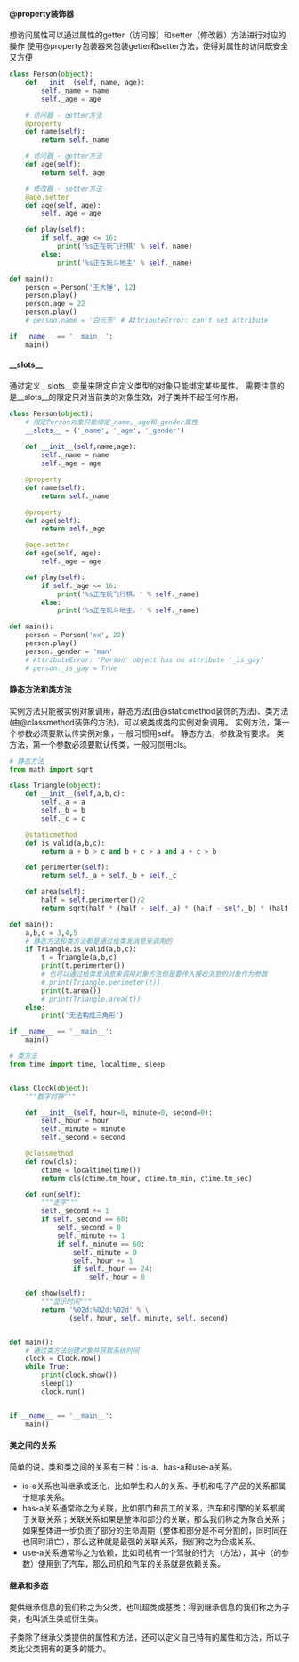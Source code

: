#### @property装饰器
想访问属性可以通过属性的getter（访问器）和setter（修改器）方法进行对应的操作
使用@property包装器来包装getter和setter方法，使得对属性的访问既安全又方便
```python
class Person(object):
    def __init__(self, name, age):
        self._name = name
        self._age = age

    # 访问器 - getter方法
    @property
    def name(self):
        return self._name

    # 访问器 - getter方法
    def age(self):
        return self._age

    # 修改器 - setter方法
    @age.setter
    def age(self, age):
        self._age = age

    def play(self):
        if self._age <= 16:
            print('%s正在玩飞行棋' % self._name)
        else:
            print('%s正在玩斗地主' % self._name)

def main():
    person = Person('王大锤', 12)
    person.play()
    person.age = 22
    person.play()
    # person.name = '白元芳' # AttributeError: can't set attribute

if __name__ == '__main__':
    main()
```

#### \_\_slots__
 通过定义__slots__变量来限定自定义类型的对象只能绑定某些属性。
 需要注意的是__slots__的限定只对当前类的对象生效，对子类并不起任何作用。

```python
class Person(object):
    # 限定Person对象只能绑定_name,_age和_gender属性
    __slots__ = ('_name', '_age', '_gender')
    
    def __init__(self,name,age):
        self._name = name
        self._age = age

    @property
    def name(self):
        return self._name

    @property
    def age(self):
        return self._age

    @age.setter
    def age(self, age):
        self._age = age

    def play(self):
        if self._age <= 16:
            print('%s正在玩飞行棋。' % self._name)
        else:
            print('%s正在玩斗地主。' % self._name)

def main():
    person = Person('xx', 22)
    person.play()
    person._gender = 'man'
    # AttributeError: 'Person' object has no attribute '_is_gay'
    # person._is_gay = True
```

#### 静态方法和类方法
实例方法只能被实例对象调用，静态方法(由@staticmethod装饰的方法)、类方法(由@classmethod装饰的方法)，可以被类或类的实例对象调用。
实例方法，第一个参数必须要默认传实例对象，一般习惯用self。
静态方法，参数没有要求。
类方法，第一个参数必须要默认传类，一般习惯用cls。

```python
# 静态方法
from math import sqrt

class Triangle(object):
    def __init__(self,a,b,c):
        self._a = a
        self._b = b
        self._c = c

    @staticmethod
    def is_valid(a,b,c):
        return a + b > c and b + c > a and a + c > b

    def perimerter(self):
        return self._a + self._b + self._c

    def area(self):
        half = self.perimerter()/2
        return sqrt(half * (half - self._a) * (half - self._b) * (half - self._c))

def main():
    a,b,c = 3,4,5
    # 静态方法和类方法都是通过给类发消息来调用的
    if Triangle.is_valid(a,b,c):
        t = Triangle(a,b,c)
        print(t.perimerter())
        # 也可以通过给类发消息来调用对象方法但是要传入接收消息的对象作为参数
        # print(Triangle.perimeter(t))
        print(t.area())
        # print(Triangle.area(t))
    else:
        print('无法构成三角形')

if __name__ == '__main__':
    main()
```
```python
# 类方法
from time import time, localtime, sleep


class Clock(object):
    """数字时钟"""

    def __init__(self, hour=0, minute=0, second=0):
        self._hour = hour
        self._minute = minute
        self._second = second

    @classmethod
    def now(cls):
        ctime = localtime(time())
        return cls(ctime.tm_hour, ctime.tm_min, ctime.tm_sec)

    def run(self):
        """走字"""
        self._second += 1
        if self._second == 60:
            self._second = 0
            self._minute += 1
            if self._minute == 60:
                self._minute = 0
                self._hour += 1
                if self._hour == 24:
                    self._hour = 0

    def show(self):
        """显示时间"""
        return '%02d:%02d:%02d' % \
               (self._hour, self._minute, self._second)


def main():
    # 通过类方法创建对象并获取系统时间
    clock = Clock.now()
    while True:
        print(clock.show())
        sleep(1)
        clock.run()


if __name__ == '__main__':
    main()
```

#### 类之间的关系
简单的说，类和类之间的关系有三种：is-a、has-a和use-a关系。
+ is-a关系也叫继承或泛化，比如学生和人的关系、手机和电子产品的关系都属于继承关系。
+ has-a关系通常称之为关联，比如部门和员工的关系，汽车和引擎的关系都属于关联关系；关联关系如果是整体和部分的关联，那么我们称之为聚合关系；如果整体进一步负责了部分的生命周期（整体和部分是不可分割的，同时同在也同时消亡），那么这种就是最强的关联关系，我们称之为合成关系。
+ use-a关系通常称之为依赖，比如司机有一个驾驶的行为（方法），其中（的参数）使用到了汽车，那么司机和汽车的关系就是依赖关系。

#### 继承和多态
提供继承信息的我们称之为父类，也叫超类或基类；得到继承信息的我们称之为子类，也叫派生类或衍生类。

子类除了继承父类提供的属性和方法，还可以定义自己特有的属性和方法，所以子类比父类拥有的更多的能力。





















